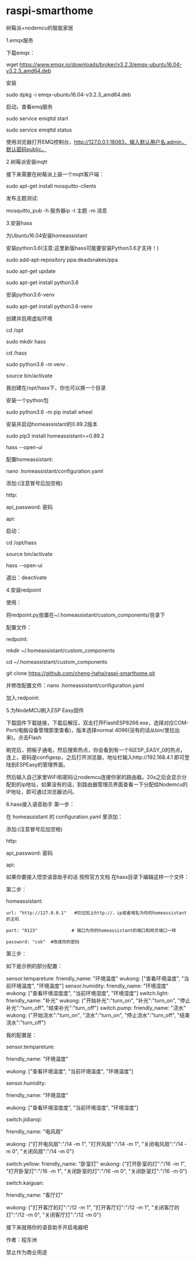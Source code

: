 # raspi-smarthome

 树莓派+nodemcu的智能家居
 
 
1.emqx服务

下载emqx：


wget https://www.emqx.io/downloads/broker/v3.2.3/emqx-ubuntu16.04-v3.2.3_amd64.deb

安装

sudo dpkg -i emqx-ubuntu16.04-v3.2.3_amd64.deb

启动，查看emq服务

sudo service emqttd start

sudo service emqttd status

使用浏览器打开EMQ控制台，http://127.0.0.1:18083，输入默认用户名:admin，默认密码public。

2.树莓派安装mqtt

接下来需要在树莓派上装一个mqtt客户端：

sudo apt-get install mosquitto-clients

发布主题测试:

mosquitto_pub -h 服务器ip -t 主题 -m 消息

3.安装hass

为Ubuntu16.04安装homeassistant


安装python3.6(注意:这里新版hass可能要安装Python3.6才支持！)

sudo add-apt-repository ppa:deadsnakes/ppa

sudo apt-get update

sudo apt-get install python3.6

安装python3.6-venv

sudo apt-get install python3.6-venv

创建并启用虚拟环境

cd /opt

sudo mkdir hass

cd /hass

sudo python3.6 -m venv .

source bin/activate

我创建在/opt/hass下，你也可以换一个目录

安装一个python包

sudo python3.6 -m pip install wheel

安装并启动homeassistant的0.89.2版本

sudo pip3 install homeassistant==0.89.2

hass --open-ui

配置homeassistant:

nano .homeassistant/configuration.yaml

添加:(注意冒号后加空格)

http:

  api_password: 密码
  
api:

启动：

cd /opt/hass

source bin/activate

hass --open-ui

退出：deactivate

4.安装redpoint

使用：


将redpoint.py放置在~/.homeassistant/custom_components/目录下

配置文件：

redpoint:

mkdir ~/.homeassistant/custom_components

cd ~/.homeassistant/custom_components

git clone https://github.com/cheng-haha/raspi-smarthome.git


并修改配置文件：nano .homeassistant/configuration.yaml

加入:redpoint:

5.为NodeMCU刷入ESP Easy固件

下载固件下载链接，下载后解压，双击打开FlashESP8266.exe，选择对应COM-Port(电脑设备管理那里查看)，版本选择normal 4096(没有的话从bin/里拉出来)。点击Flash

刷完后，把板子通电，然后搜索热点，你会看到有一个叫ESP_EASY_0的热点，连上，密码是configesp，之后打开浏览器，地址栏输入http://192.168.4.1 即可登陆到ESPEasy的管理界面。

然后输入自己家里WiFi和密码让nodemcu连接你家的路由器。20s之后会显示分配到的ip地址，如果没有的话，到路由器管理员界面查看一下分配给Nodemcu的IP地址，即可通过浏览器访问。

6.hass接入语音助手
 第一步：

在 homeassistant 的 configuration.yaml 里添加：

添加:(注意冒号后加空格)

http:

  api_password: 密码
  
api:


如果你要接入悟空语音助手的话 按照官方文档 在hass目录下编辑这样一个文件：

第二步：

homeassistant:

    url: "http://127.0.0.1"   #切记加上http://，ip或者域名为你的homeassistant的主机
    
    port: "8123"             # 端口为你的homeassistant的端口和网页端口一样
    
    password: "cxk"  #改成你的密码

第三步：

如下是示例的部分配置：

sensor.tempareture:
  friendly_name: "环境温度"
  wukong: ["查看环境温度", "当前环境温度", "环境温度"]
sensor.humidity:
  friendly_name: "环境湿度"
  wukong: ["查看环境湿度度", "当前环境湿度", "环境湿度"]
switch.light:
  friendly_name: "补光"
  wukong: {"开始补光":"turn_on", "补光":"turn_on", "停止补光":"turn_off", "结束补光":"turn_off"}
switch.pump:
  friendly_name: "浇水"
  wukong: {"开始浇水":"turn_on", "浇水":"turn_on", "停止浇水":"turn_off", "结束浇水":"turn_off"}  

我的配置是：

sensor.tempareture:

  friendly_name: "环境温度"
  
  wukong: ["查看环境温度", "当前环境温度", "环境温度"]
  
sensor.humidity:

  friendly_name: "环境湿度"
  
  wukong: ["查看环境湿度度", "当前环境湿度", "环境湿度"]
  
switch.jidianqi:

  friendly_name: "电风扇"
  
  wukong: {"打开电风扇":"/14 -m 1", "打开风扇":"/14 -m 1", "关闭电风扇":"/14 -m 0", "关闭风扇":"/14 -m 0"}

switch.yellow:
		friendly_name: "卧室灯"
  wukong: {"打开卧室的灯":"/16 -m 1", "打开卧室灯":"/16 -m 1", "关闭卧室的灯":"/16 -m 0", "关闭卧室灯":"/16 -m 0"}
  
switch.kaiguan:

  friendly_name: "客厅灯"
  
  wukong: {"打开客厅的灯":"/12 -m 1", "打开客厅灯":"/12 -m 1", "关闭客厅的灯":"/12 -m 0", "关闭客厅灯":"/12 -m 0"}


接下来就用你的语音助手开启电器吧



作者：程东洲  

禁止作为商业用途
